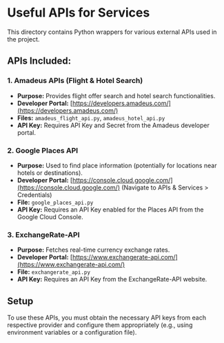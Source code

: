 # Useful APIs for Services

This directory contains Python wrappers for various external APIs used in the project.

## APIs Included:

### 1. Amadeus APIs (Flight & Hotel Search)

*   **Purpose:** Provides flight offer search and hotel search functionalities.
*   **Developer Portal:** [https://developers.amadeus.com/](https://developers.amadeus.com/)
*   **Files:** `amadeus_flight_api.py`, `amadeus_hotel_api.py`
*   **API Key:** Requires API Key and Secret from the Amadeus developer portal.

### 2. Google Places API

*   **Purpose:** Used to find place information (potentially for locations near hotels or destinations).
*   **Developer Portal:** [https://console.cloud.google.com/](https://console.cloud.google.com/) (Navigate to APIs & Services > Credentials)
*   **File:** `google_places_api.py`
*   **API Key:** Requires an API Key enabled for the Places API from the Google Cloud Console.

### 3. ExchangeRate-API

*   **Purpose:** Fetches real-time currency exchange rates.
*   **Developer Portal:** [https://www.exchangerate-api.com/](https://www.exchangerate-api.com/)
*   **File:** `exchangerate_api.py`
*   **API Key:** Requires an API Key from the ExchangeRate-API website.

## Setup

To use these APIs, you must obtain the necessary API keys from each respective provider and configure them appropriately (e.g., using environment variables or a configuration file). 